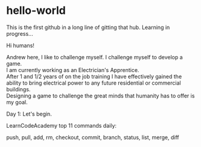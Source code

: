 # hello-world
This is the first github in a long line of gitting that hub.  Learning in progress...


Hi humans!

Andrew here, I like to challenge myself.  I challenge myself to develop a game.  
I am currently working as an Electrician's Apprentice.  
After 1 and 1/2 years of on the job training I have effectively gained the ability to bring electrical power to any future residential or commercial buildings.  
Designing a game to challenge the great minds that humanity has to offer is my goal. 

Day 1:
Let's begin. 


LearnCodeAcademy top 11 commands daily:

push, pull, add, rm, checkout, commit, branch, status, list, merge, diff

